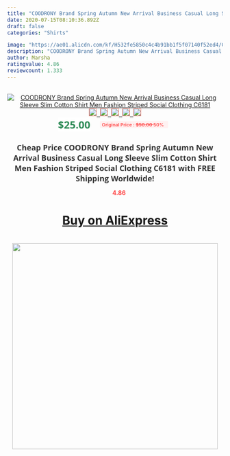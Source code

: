```yaml
---
title: "COODRONY Brand Spring Autumn New Arrival Business Casual Long Sleeve Slim Cotton Shirt Men Fashion Striped Social Clothing C6181"
date: 2020-07-15T08:10:36.892Z
draft: false
categories: "Shirts"

image: "https://ae01.alicdn.com/kf/H532fe5850c4c4b91bb1f5f07140f52ed4/COODRONY-Brand-Spring-Autumn-New-Arrival-Business-Casual-Long-Sleeve-Slim-Cotton-Shirt-Men-Fashion-Striped.jpg"
description: "COODRONY Brand Spring Autumn New Arrival Business Casual Long Sleeve Slim Cotton Shirt Men Fashion Striped Social Clothing C6181"
author: Marsha
ratingvalue: 4.86
reviewcount: 1.333
---
```

<br>
<div style="text-align: center;">
<a href="https://s.click.aliexpress.com/e/_A9qNVF" target="_blank" rel="nofollow noopener noreferrer"><img alt="COODRONY Brand Spring Autumn New Arrival Business Casual Long Sleeve Slim Cotton Shirt Men Fashion Striped Social Clothing C6181" class="magnifier-image" src="https://ae01.alicdn.com/kf/H532fe5850c4c4b91bb1f5f07140f52ed4/COODRONY-Brand-Spring-Autumn-New-Arrival-Business-Casual-Long-Sleeve-Slim-Cotton-Shirt-Men-Fashion-Striped.jpg_640x640.jpg">
<br>
<img style="border:1px solid salmon" src="https://ae01.alicdn.com/kf/H532fe5850c4c4b91bb1f5f07140f52ed4/COODRONY-Brand-Spring-Autumn-New-Arrival-Business-Casual-Long-Sleeve-Slim-Cotton-Shirt-Men-Fashion-Striped.jpg_120x120.jpg">&nbsp;&nbsp;<img style="border:1px solid salmon" src="https://ae01.alicdn.com/kf/H84511808bbfe4d97bce8f1bcdd3e652ao/COODRONY-Brand-Spring-Autumn-New-Arrival-Business-Casual-Long-Sleeve-Slim-Cotton-Shirt-Men-Fashion-Striped.jpg_120x120.jpg">&nbsp;&nbsp;<img style="border:1px solid salmon" src="https://ae01.alicdn.com/kf/H9607c21f0814488b87862f1f2f469b8cx/COODRONY-Brand-Spring-Autumn-New-Arrival-Business-Casual-Long-Sleeve-Slim-Cotton-Shirt-Men-Fashion-Striped.jpg_120x120.jpg">&nbsp;&nbsp;<img style="border:1px solid salmon" src="https://ae01.alicdn.com/kf/Hef1a4adeba0b4ef68c0832479defd6f4E/COODRONY-Brand-Spring-Autumn-New-Arrival-Business-Casual-Long-Sleeve-Slim-Cotton-Shirt-Men-Fashion-Striped.jpg_120x120.jpg">&nbsp;&nbsp;<img style="border:1px solid salmon" src="https://ae01.alicdn.com/kf/H514fac93315848f98776218582cd868b7/COODRONY-Brand-Spring-Autumn-New-Arrival-Business-Casual-Long-Sleeve-Slim-Cotton-Shirt-Men-Fashion-Striped.jpg_120x120.jpg"></a></div><br0>
<div style="text-align: center;"><span style="background-color: white; border: 0px; box-sizing: border-box; color: seagreen; display: inline-block; font-family: &quot;open sans&quot; , &quot;arial&quot; , &quot;helvetica&quot; , sans-serif , &quot;heiti&quot;; font-size: 24px; font-stretch: inherit; font-weight: 700; line-height: inherit; margin: 0px 10px 0px 0px; padding: 0px; vertical-align: middle;">$25.00 </span>
<span style="background: rgb(255 , 241 , 241); border-radius: 3px; border: 0px; box-sizing: border-box; color: #ff4747; display: inline-block; font-family: inherit; font-size: 12px; font-stretch: inherit; font-style: inherit; font-variant: inherit; font-weight: 600; line-height: inherit; margin: 0px; padding: 2px 5px; transform: scale(0.9); vertical-align: middle;">Original Price : <b style="text-decoration: line-through;">$50.00 </b> 50%&nbsp;&nbsp;</span></div>
<h1 style="color: #333333; display: inline-block; font-family: &quot;open sans&quot; , &quot;arial&quot; , &quot;helvetica&quot; , sans-serif , &quot;heiti&quot;; font-size: 18px; font-stretch: inherit; font-weight: 700; text-align: center;">Cheap Price COODRONY Brand Spring Autumn New Arrival Business Casual Long Sleeve Slim Cotton Shirt Men Fashion Striped Social Clothing C6181 with FREE Shipping Worldwide!</h1>
<div style="color: #ff4747; text-align: center;">
<img src="https://4.bp.blogspot.com/-M0ZcTcb-5uY/XleCXlxnR4I/AAAAAAAAAEc/OrjgMkXV1oMQFaCRZj5HQwOCBcu3w1FegCPcBGAYYCw/s1600/star.png" style="height: 15px;">&nbsp;<b>4.86</b></div>
<div class="button_cont" align="center"><a class="buynow_a" href="https://s.click.aliexpress.com/e/_A9qNVF" target="_blank" rel="nofollow noopener noreferrer"><H1>Buy on AliExpress</H1></a></div><br>
<div class="separator" style="clear: both; text-align: center;">
<img src="https://lh3.googleusercontent.com/-pTy5HemUv9M/XlePHvY0dAI/AAAAAAAAAE4/0nX5iRUoIWY8eMW9Dpxeirr157OZliDIgCLcBGAsYHQ/s1600/badge.gif" width="480">
</div>
